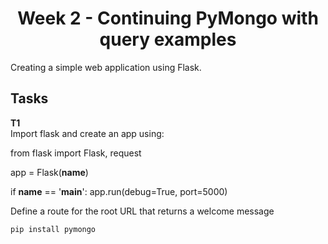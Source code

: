 <h1 align="center">
    Week 2 - Continuing PyMongo with query examples
</h1>

<p>
    Creating a simple web application using Flask.
</p>

## Tasks 
**T1**<br>
Import flask and create an app using:




from flask import Flask, request

app = Flask(__name__)

if __name__ == '__main__':
    app.run(debug=True, port=5000)



Define a route for the root URL that returns a welcome message

```python
pip install pymongo
```